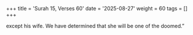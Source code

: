 +++
title = 'Surah 15, Verses 60'
date = '2025-08-27'
weight = 60
tags = []
+++

except his wife. We have determined that she will be one of the doomed.”
